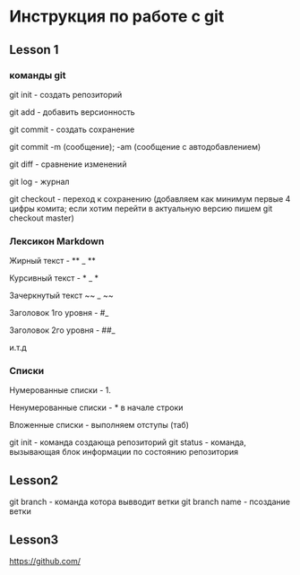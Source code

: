 # Инструкция по работе с git

## Lesson 1

### команды git

git init - создать репозиторий 

git add - добавить версионность

git commit - создать сохранение

git commit -m (сообщение); -am (сообщение с автодобавлением)

git diff - сравнение изменений

git log - журнал

git checkout - переход к сохранению (добавляем как минимум первые 4 цифры комита; если хотим перейти в актуальную версию пишем git checkout master)


### Лексикон Markdown

Жирный текст - ** _ **

Курсивный текст - * _ *

Зачеркнутый текст ~~ _ ~~  

Заголовок 1го уровня - #_

Заголовок 2го уровня - ##_

и.т.д

### Списки

Нумерованные списки - 1.

Ненумерованные списки - * в начале строки

Вложенные списки - выполняем отступы (таб)

git init - команда создающа репозиторий
git status - команда, вызывающая блок информации по состоянию репозитория
## Lesson2
git branch - команда котора вывводит ветки
git branch name - псоздание ветки

## Lesson3
https://github.com/

